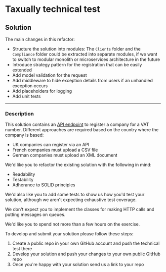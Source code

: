 # Taxually technical test

## Solution

The main changes in this refactor:

- Structure the solution into modules: The `Clients` folder and the `Compliance` folder could be extracted into separate modules, if we want to switch to modular monolith or microservices architecture in the future
- Introduce strategy pattern for the registration that can be easily extended
- Add model validation for the request
- Add middleware to hide exception details from users if an unhandled exception occurs
- Add placeholders for logging
- Add unit tests

---

### Description

This solution contains an [API endpoint](https://github.com/Taxually/developer-test/blob/main/Taxually.TechnicalTest/Taxually.TechnicalTest/Controllers/VatRegistrationController.cs) to register a company for a VAT number. Different approaches are required based on the country where the company is based:

- UK companies can register via an API
- French companies must upload a CSV file
- German companies must upload an XML document

We'd like you to refactor the existing solution with the following in mind:

- Readability
- Testability
- Adherance to SOLID principles

We'd also like you to add some tests to show us how you'd test your solution, although we aren't expecting exhaustive test coverage.

We don't expect you to implement the classes for making HTTP calls and putting messages on queues.

We'd like you to spend not more than a few hours on the exercise.

To develop and submit your solution please follow these steps:

1. Create a public repo in your own GitHub account and push the technical test there
2. Develop your solution and push your changes to your own public GitHub repo
3. Once you're happy with your solution send us a link to your repo
